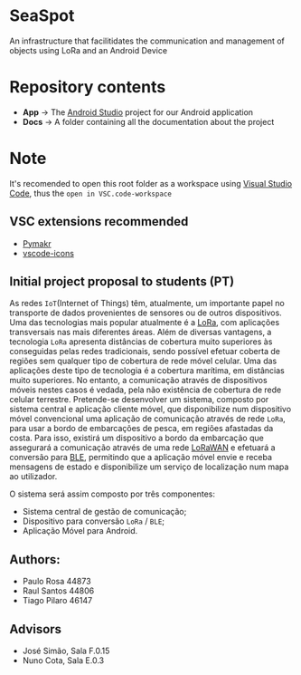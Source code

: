 # SeaSpot
An infrastructure that facilitidates the communication and management of objects using LoRa and an Android Device

# Repository contents
- **App** -> The [Android Studio](https://developer.android.com/studio) project for our Android application
- **Docs** -> A folder containing all the documentation about the project


# Note
It's recomended to open this root folder as a workspace using [Visual Studio Code](https://code.visualstudio.com/), thus the `open in VSC.code-workspace`
## VSC extensions recommended
- [Pymakr](https://marketplace.visualstudio.com/items?itemName=pycom.Pymakr)
- [vscode-icons](https://marketplace.visualstudio.com/items?itemName=vscode-icons-team.vscode-icons)

## Initial project proposal to students (PT)

As redes `IoT`(Internet of Things) têm, atualmente, um importante papel no transporte de dados provenientes de sensores ou de outros dispositivos. Uma das tecnologias mais popular atualmente é a [LoRa](https://www.semtech.com/lora/what-is-lora), com aplicações transversais nas mais diferentes áreas. Além de diversas vantagens, a tecnologia `LoRa` apresenta distâncias de cobertura muito superiores às conseguidas pelas redes tradicionais, sendo possível efetuar coberta de regiões sem qualquer tipo de cobertura de rede móvel celular. Uma das aplicações deste tipo de tecnologia é a cobertura marítima, em distâncias muito superiores. No entanto, a comunicação através de dispositivos móveis nestes casos é vedada, pela não existência de cobertura de rede celular terrestre. Pretende-se desenvolver um sistema, composto por sistema central e aplicação cliente móvel, que disponibilize num dispositivo móvel convencional uma aplicação de comunicação através de rede `LoRa`, para usar a bordo de embarcações de pesca, em regiões afastadas da costa. Para isso, existirá um dispositivo a bordo da embarcação que assegurará a comunicação através de uma rede [LoRaWAN](https://lora-alliance.org/about-lorawan/) e efetuará a conversão para [BLE](https://www.bluetooth.com/bluetooth-resources/intro-to-bluetooth-low-energy/), permitindo que a aplicação móvel envie e receba mensagens de estado e disponibilize um serviço de localização num mapa ao utilizador.

O sistema será assim composto por três componentes: 
- Sistema central de gestão de comunicação; 
- Dispositivo para conversão `LoRa` / `BLE`;
- Aplicação Móvel para Android.

## Authors:
- Paulo Rosa 44873
- Raul Santos 44806
- Tiago Pilaro 46147

## Advisors
- José Simão, Sala F.0.15
- Nuno Cota, Sala E.0.3

